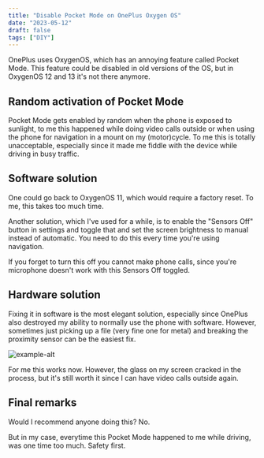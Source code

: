 ```yaml
---
title: "Disable Pocket Mode on OnePlus Oxygen OS"
date: "2023-05-12"
draft: false
tags: ["DIY"]
---
```


OnePlus uses OxygenOS, which has an annoying feature called Pocket Mode.
This feature could be disabled in old versions of the OS,
but in OxygenOS 12 and 13 it's not there anymore.

## Random activation of Pocket Mode

Pocket Mode gets enabled by random when the phone is exposed to sunlight,
to me this happened while doing video calls outside
or when using the phone for navigation in a mount on my (motor)cycle.
To me this is totally unacceptable,
especially since it made me fiddle with the device while driving in busy traffic.

## Software solution

One could go back to OxygenOS 11,
which would require a factory reset.
To me, this takes too much time.

Another solution,
which I've used for a while,
is to enable the "Sensors Off" button in settings
and toggle that and set the screen brightness to manual instead of automatic.
You need to do this every time you're using navigation.

If you forget to turn this off you cannot make phone calls,
since you're microphone doesn't work with this Sensors Off toggled.

## Hardware solution

Fixing it in software is the most elegant solution,
especially since OnePlus also destroyed my ability to normally use the phone with software.
However, sometimes just picking up a file (very fine one for metal) and breaking the proximity sensor can be the easiest fix.

![example-alt](/img/oneplus_pocket_mode_disabled.jpg "oneplus pocket mode disabled")

For me this works now.
However, the glass on my screen cracked in the process,
but it's still worth it since I can have video calls outside again.

## Final remarks

Would I recommend anyone doing this?
No.

But in my case,
everytime this Pocket Mode happened to me while driving,
was one time too much.
Safety first.

